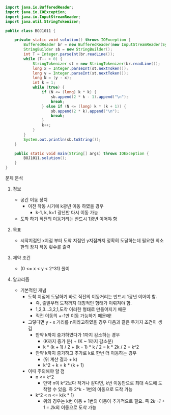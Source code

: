 ```java
import java.io.BufferedReader;
import java.io.IOException;
import java.io.InputStreamReader;
import java.util.StringTokenizer;

public class BOJ1011 {

    private static void solution() throws IOException {
        BufferedReader br = new BufferedReader(new InputStreamReader(System.in));
        StringBuilder sb = new StringBuilder();
        int T = Integer.parseInt(br.readLine());
        while (T-- > 0) {
            StringTokenizer st = new StringTokenizer(br.readLine());
            long x = Integer.parseInt(st.nextToken());
            long y = Integer.parseInt(st.nextToken());
            long N = (y - x);
            int k = 1;
            while (true) {
                if (N <= (long) k * k) {
                    sb.append(2 * k - 1).append("\n");
                    break;
                } else if (N <= (long) k * (k + 1)) {
                    sb.append(2 * k).append("\n");
                    break;
                }
                k++;
            }
        }
        System.out.println(sb.toString());
    }

    public static void main(String[] args) throws IOException {
        BOJ1011.solution();
    }
}
```

문제 분석
1. 정보
    - 공간 이동 장치
        - 이전 작동 시기에 k광년 이동 하였을 경우
            - k-1, k, k+1 광년만 다시 이동 가능
    - 도착 하기 직전의 이동거리는 반드시 1광년 이어야 함

2. 목표
    - 시작지점인 x지점 부터 도착 지점인 y지점까지 정확히 도달하는데 필요한 최소한의 장치 작동 횟수를 출력

3. 제약 조건
    - (0 <= x < y < 2^31)
풀이
1. 알고리즘
    - 기본적인 개념
        - 도착 지점에 도달하기 바로 직전의 이동거리는 반드시 1광년 이어야 함.
            - 즉, 출발부터 도착까지 대칭적인 형태가 이뤄져야 함.
            - 1,2,3...3,2,1,도착 이러한 형태로 만들어지기 때문
            - 직전 이동의 +-1만 이동 가능하기 때문에!
        - 그렇다면 y - x 거리를 n이라고하였을 경우 다음과 같은 두가지 조건이 생김
            - 만약 k까지 증가하였다가 1까지 감소하는 경우
                - (K까지 증가 분) + (K ~ 1까지 감소분)
                - k * (k + 1) / 2 + (k - 1) * k / 2 = k * 2k / 2 = k^2
            - 만약 k까지 증가하고 추가로 k로 한번 더 이동하는 경우
                - (위 계산 결과 + k)
                - k^2 + k = k * (k + 1)
        - 이때 주의해야 할 점
            - n <= k^2
                - 만약 n이 k^2보다 작거나 같다면, k번 이동만으로 최대 속도에 도착할 수 있음. 즉 2*k - 1번의 이동으로 도착 가능
            - k^2 < n <= k(k * 1)
                - 위의 경우는 k번 이동 + 1번의 이동이 추가적으로 필요. 즉 2*k -1 + 1 = 2*k의 이동으로 도착 가능
